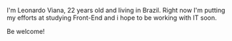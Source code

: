 I'm Leonardo Viana, 22 years old and living in Brazil.
Right now I'm putting my efforts at studying Front-End and i hope to be working with IT soon. 

Be welcome!

<!---
leveau10/leveau10 is a ✨ special ✨ repository because its `README.md` (this file) appears on your GitHub profile.
You can click the Preview link to take a look at your changes.
--->
